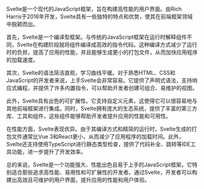 Svelte是一个现代的JavaScript框架，旨在构建高性能的用户界面。由Rich Harris于2016年开发，Svelte具有一些独特的特点和优势，使其在前端框架领域中脱颖而出。

首先，Svelte是一个编译型框架。与传统的JavaScript框架在运行时解释组件不同，Svelte在构建阶段就将组件编译成高效的指令代码。这种编译方式减少了运行时的负担，提高了应用的性能，并且能够生成更小的打包文件，从而加快应用程序的加载速度。

其次，Svelte的语法简洁直观，学习曲线平缓。对于熟悉HTML、CSS和JavaScript的开发者来说，上手Svelte会非常容易。它提供了声明式语法，支持响应式编程，并提供了许多内置指令，可以帮助开发者创建可组合、易维护的视图。

此外，Svelte具有出色的可扩展性。它支持自定义元素，这使得它可以很容易地与其他前端框架进行集成。同时，Svelte拥有庞大的生态系统，提供了丰富的第三方库、工具和组件，这些组件能够帮助开发者提升应用的性能和可用性。

在性能方面，Svelte表现优异。由于其编译方式和精简的运行时，Svelte生成的打包文件通常比Vue 3和React更小，从而减少了应用程序的加载时间。此外，Svelte还支持使用TypeScript进行静态类型检查，提供了代码补全、跳转等IDE工具功能，进一步提升了开发效率。

总的来说，Svelte是一个功能强大、性能出色且易于上手的JavaScript框架。它特别适合那些追求高性能、易用性和可扩展性的开发者。通过Svelte，开发者可以构建出高效且可维护的用户界面，提升应用的性能和用户体验。